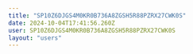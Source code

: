 ```yaml
---
title: "SP10Z6DJGS4M0KR0B736A8ZGSH5R88PZRX27CWK0S"
date: 2024-10-04T17:41:56.260Z
user: SP10Z6DJGS4M0KR0B736A8ZGSH5R88PZRX27CWK0S
layout: "users"
---
```

    